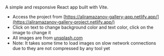 A simple and responsive React app built with Vite.
- Access the project from [https://aliramazanov-gallery-app.netlify.app/](https://aliramazanov-gallery-project.netlify.app/)
- Click on text to change background color and text color, click on the image to change it
- All images are from [unsplash.com](https://unsplash.com/)
- Note: It takes some time to load images on slow network connections due to they are not compressed by any tool yet
